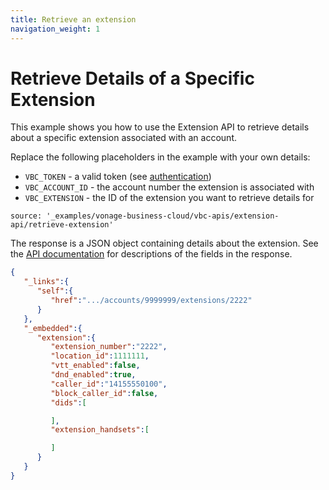 ```yaml
---
title: Retrieve an extension
navigation_weight: 1
---
```


# Retrieve Details of a Specific Extension

This example shows you how to use the Extension API to retrieve details about a specific extension associated with an account.

Replace the following placeholders in the example with your own details:

* `VBC_TOKEN` - a valid token (see [authentication](http://localhost:3000/vonage-business-cloud/vbc-apis/getting-started/authentication))
* `VBC_ACCOUNT_ID` - the account number the extension is associated with
* `VBC_EXTENSION` - the ID of the extension you want to retrieve details for

```building_blocks
source: '_examples/vonage-business-cloud/vbc-apis/extension-api/retrieve-extension'
```

The response is a JSON object containing details about the extension. See the [API documentation](/api/vonage-business-cloud/extension#ExtensionCtrl.getAccountExtensionByID) for descriptions of the fields in the response.

```json
{
   "_links":{
      "self":{
         "href":".../accounts/9999999/extensions/2222"
      }
   },
   "_embedded":{
      "extension":{
         "extension_number":"2222",
         "location_id":1111111,
         "vtt_enabled":false,
         "dnd_enabled":true,
         "caller_id":"14155550100",
         "block_caller_id":false,
         "dids":[

         ],
         "extension_handsets":[

         ]
      }
   }
}
```
